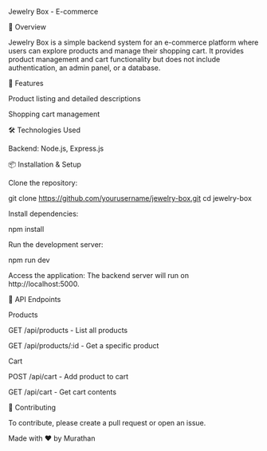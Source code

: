 Jewelry Box - E-commerce 

📌 Overview

Jewelry Box is a simple backend system for an e-commerce platform where users can explore products and manage their shopping cart. It provides product management and cart functionality but does not include authentication, an admin panel, or a database.


🚀 Features

Product listing and detailed descriptions

Shopping cart management


🛠️ Technologies Used

Backend: Node.js, Express.js


📦 Installation & Setup


Clone the repository:

git clone https://github.com/yourusername/jewelry-box.git
cd jewelry-box

Install dependencies:

npm install

Run the development server:

npm run dev

Access the application:
The backend server will run on http://localhost:5000.


📜 API Endpoints

Products

GET /api/products - List all products

GET /api/products/:id - Get a specific product

Cart

POST /api/cart - Add product to cart

GET /api/cart - Get cart contents


📌 Contributing

To contribute, please create a pull request or open an issue.

Made with ❤️ by Murathan

